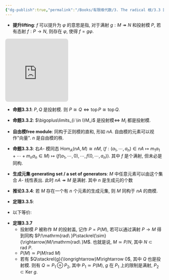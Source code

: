```yaml
---
{"dg-publish":true,"permalink":"/Books/有限维代数/3. The radical 根/3.3 投射模与投射盖/","dgPassFrontmatter":true,"created":"2024-08-06T20:01:27.142+08:00","updated":"2024-08-24T22:06:31.062+08:00"}
---
```


+ **提升lifting**:  $f$ 可以提升为 $\varphi$ 的意思是指, 对于满射 $g:M\twoheadrightarrow N$ 和投射模 $P$, 若有态射 $f:P\rightarrow N$, 则存在 $\varphi$, 使得 $f=g\varphi$.
<iframe class="quiver-embed" src="https://q.uiver.app/#q=WzAsMyxbMCwxLCJNIl0sWzEsMSwiTiJdLFsxLDAsIlAiXSxbMiwxLCJmIl0sWzAsMSwiZyIsMl0sWzIsMCwiXFx2YXJwaGkiLDJdLFszLDUsIiIsMCx7InNob3J0ZW4iOnsic291cmNlIjoyMCwidGFyZ2V0IjoyMH19XV0=&embed" width="200" height="200" style="border-radius: 8px; border: none;"></iframe>

+ **命题3.3.1**:  $P,Q$ 是投射模. 则 $P\cong Q \iff \operatorname{top}P\cong \operatorname{top} Q$.

+ **命题3.3.2**:  $\bigoplus\limits_{i \in I}M_i$ 是投射模$\Longleftrightarrow$ $M_i$ 都是投射模.

+ **自由模free module**: 同构于正则模的直和, 形如 $nA$. 自由模的元素可以视作"向量".  $n$ 是自由模的秩.

+ **命题3.3.3**: 右$A$- 模同态 $\operatorname{Hom}_A(nA,M)\cong nM$, $\Big(f:(a_1,\cdots,a_n)\in nA\mapsto m_1a_1+\cdots+m_na_n\in M\Big)\mapsto\Big(f(a_1,\cdots,0),\cdots,f(0,\cdots,a_n)\Big)$. 其中 $f$ 是个满射, 但未必是同构.

+ **生成元集 generating set / a set of generators**:  $M$ 中任意元素可以由这个集合 $A$- 线性表出. 此时 $nA\twoheadrightarrow M$ 是满射. 其中 $n$ 是生成元的个数

+ **推论3.3.4**: 若 $M$ 存在一个有 $n$ 个元素的生成元集, 则 $M$ 同构于 $nA$ 的商模.

+ **定理3.3.5**: 
<div class="transclusion internal-embed is-loaded"><div class="markdown-embed">



+ 以下等价: 

</div></div>













+ **定理3.3.7**
	+ 投射模 $P$ 被称作 $M$ 的投射盖, 记作 $P=P(M)$, 若可以通过满射 $P\rightarrow M$ 得到同构 $P/\mathrm{rad\ }P\stackrel{\sim}{\rightarrow}M/\mathrm{rad\ }M$. 也就是说,  $M\simeq P/N$, 其中 $N \subset \mathrm{rad\ }P$.
	+  $P(M)\simeq P(M/\mathrm{rad\ }M)$
	+  若有 $Q\stackrel{g}{\longrightarrow}M\rightarrow 0$, 其中 $Q$ 也是投射模. 则有 $Q\simeq P_1 \oplus P_2$, 其中 $P_1\simeq P(M)$, $g$ 在 $P_1$ 上的限制是满射,  $P_2 \subset \mathrm{Ker\ }g$.
